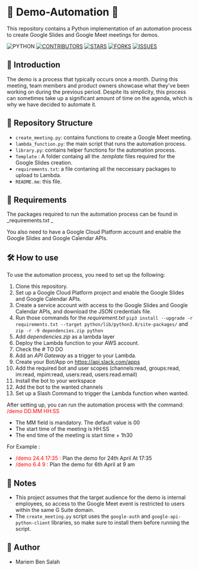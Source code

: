 # :rocket: Demo-Automation :rocket:
This repository contains a Python implementation of an automation process to create Google Slides and Google Meet meetings for demos.

<img src="https://img.shields.io/badge/-Python-blue?style=for-the-badge&logo=python&logoColor=white" alt="PYTHON" /> [<img src="https://img.shields.io/github/contributors/Mariem-Ben-Salah/Demo-Automation?style=for-the-badge" alt="CONTRIBUTORS" />](https://github.com/Mariem-Ben-Salah/Demo-Automation/graphs/contributors) [<img src="https://img.shields.io/github/stars/Mariem-Ben-Salah/Demo-Automation?style=for-the-badge" alt="STARS" />](https://github.com/Mariem-Ben-Salah/Demo-Automation/stargazers) [<img src="https://img.shields.io/github/forks/Mariem-Ben-Salah/Demo-Automation?style=for-the-badge" alt="FORKS" />](https://github.com/Mariem-Ben-Salah/Demo-Automation/network/members) [<img src="https://img.shields.io/github/issues/Mariem-Ben-Salah/Demo-Automation?style=for-the-badge" alt="ISSUES" />](https://github.com/Mariem-Ben-Salah/Demo-Automation/issues)

## 🤖 Introduction

The demo is a process that typically occurs once a month. During this meeting, team members and product owners showcase what they've been working on during the previous period. Despite its simplicity, this process can sometimes take up a significant amount of time on the agenda, which is why we have decided to automate it.

## 📂 Repository Structure

- `create_meeting.py`: contains functions to create a Google Meet meeting.
- `lambda_function.py`: the main script that runs the automation process.
- `library.py`: contains helper functions for the automation process.
- `Template` : A folder containg all the _.template_ files required for the Google Slides creation.
- `requirements.txt`: a file contaning all the neccessary packages to upload to Lambda.
- `README.me`: this file.

## 📝 Requirements

The packages required to run the automation process can be found in _requirements.txt _

You also need to have a Google Cloud Platform account and enable the Google Slides and Google Calendar APIs.

## 🛠️ How to use

To use the automation process, you need to set up the following:
1. Clone this repository.
2. Set up a Google Cloud Platform project and enable the Google Slides and Google Calendar APIs.
3. Create a service account with access to the Google Slides and Google Calendar APIs, and download the JSON credentials file.
4. Run those commands for the _requirement.txt_ `pip3 install --upgrade -r requirements.txt --target python/lib/python3.8/site-packages/` and `zip -r -9 dependencies.zip python`
5. Add _dependencies.zip_ as a lambda layer
6. Deploy the Lambda function to your AWS account.
7. Check the \# TO DO
8. Add an _API Gateway_ as a trigger to your Lambda.
9. Create your Bot/App on https://api.slack.com/apps 
10. Add the required bot and user scopes (channels:read, groups:read, im:read, mpim:read, users:read, users:read.email)
11. Install the bot to your workspace
12. Add the bot to the wanted channels
13. Set up a Slash Command to trigger the Lambda function when wanted.

After setting up, you can run the automation process with the command: <span style="color:red">/demo DD.MM HH:SS</span>

* The MM field is mandatory. The default value is 00
* The start time of the meeting is HH:SS
* The end time of the meeting is start time + 1h30  

For Example : 
  - <span style="color:red">/demo 24.4 17:35 :</span> Plan the demo for 24th April At 17:35
  - <span style="color:red">/demo 6.4 9 :</span> Plan the demo for 6th April at 9 am


## 📝 Notes

- This project assumes that the target audience for the demo is internal employees, so access to the Google Meet event is restricted to users within the same G Suite domain.
- The `create_meeting.py` script uses the `google-auth` and `google-api-python-client` libraries, so make sure to install them before running the script.

## 👤 Author

- Mariem Ben Salah 
